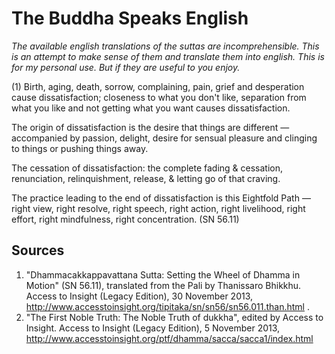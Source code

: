 # The Buddha Speaks English
*The available english translations of the suttas are incomprehensible. This is an attempt to make sense of them and translate them into english. This is for my personal use. But if they are useful to you enjoy.*

(1) Birth, aging, death, sorrow, complaining, pain, grief and desperation cause dissatisfaction; closeness to what you don't like, separation from what you like and not getting what you want causes dissatisfaction. 

The origin of dissatisfaction is the desire that things are different — accompanied by passion, delight, desire for sensual pleasure and clinging to things or pushing things away.

The cessation of dissatisfaction: the complete fading & cessation, renunciation, relinquishment, release, & letting go of that craving.

The practice leading to the end of dissatisfaction is this Eightfold Path — right view, right resolve, right speech, right action, right livelihood, right effort, right mindfulness, right concentration.
(SN 56.11)

## Sources
1.  "Dhammacakkappavattana Sutta: Setting the Wheel of Dhamma in Motion" (SN 56.11), translated from the Pali by Thanissaro Bhikkhu. Access to Insight (Legacy Edition), 30 November 2013, http://www.accesstoinsight.org/tipitaka/sn/sn56/sn56.011.than.html .
2. "The First Noble Truth: The Noble Truth of dukkha", edited by Access to Insight. Access to Insight (Legacy Edition), 5 November 2013, http://www.accesstoinsight.org/ptf/dhamma/sacca/sacca1/index.html
